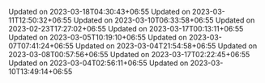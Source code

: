 
Updated on 2023-03-18T04:30:43+06:55
Updated on 2023-03-11T12:50:32+06:55
Updated on 2023-03-10T06:33:58+06:55
Updated on 2023-02-23T17:27:02+06:55
Updated on 2023-03-17T00:13:11+06:55
Updated on 2023-03-05T10:19:10+06:55
Updated on 2023-03-07T07:41:24+06:55
Updated on 2023-03-04T21:54:58+06:55
Updated on 2023-03-08T00:57:56+06:55
Updated on 2023-03-17T02:22:45+06:55
Updated on 2023-03-04T02:56:11+06:55
Updated on 2023-03-10T13:49:14+06:55
